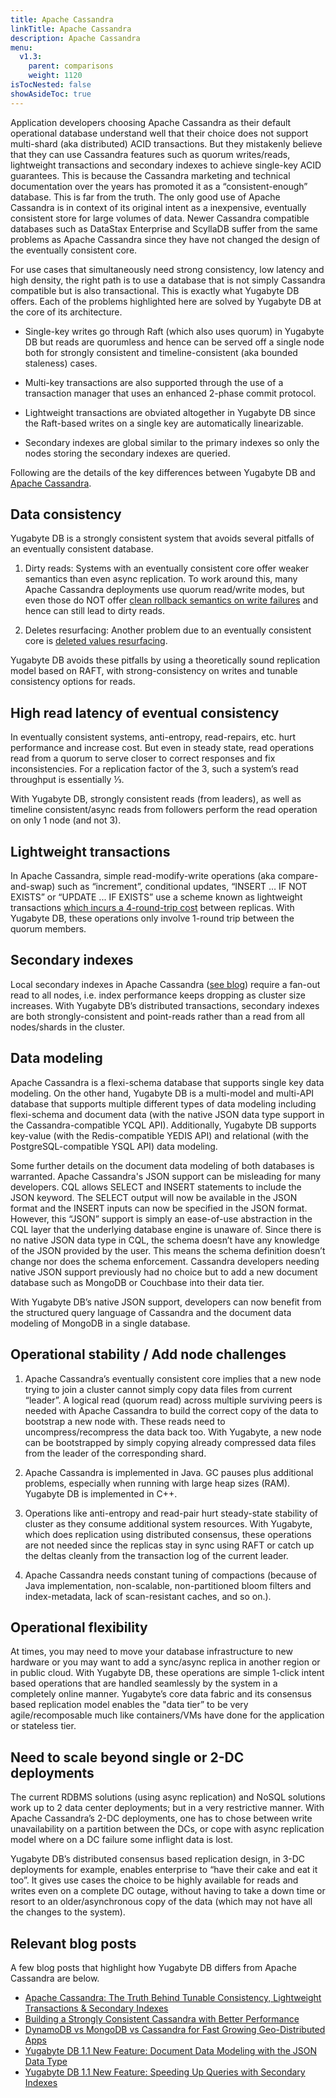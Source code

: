 ```yaml
---
title: Apache Cassandra
linkTitle: Apache Cassandra
description: Apache Cassandra
menu:
  v1.3:
    parent: comparisons
    weight: 1120
isTocNested: false
showAsideToc: true
---
```


Application developers choosing Apache Cassandra as their default operational database understand well that their choice does not support multi-shard (aka distributed) ACID transactions. But they mistakenly believe that they can use Cassandra features such as quorum writes/reads, lightweight transactions and secondary indexes to achieve single-key ACID guarantees. This is because the Cassandra marketing and technical documentation over the years has promoted it as a “consistent-enough” database. This is far from the truth. The only good use of Apache Cassandra is in context of its original intent as a inexpensive, eventually consistent store for large volumes of data. Newer Cassandra compatible databases such as DataStax Enterprise and ScyllaDB suffer from the same problems as Apache Cassandra since they have not changed the design of the eventually consistent core.

For use cases that simultaneously need strong consistency, low latency and high density, the right path is to use a database that is not simply Cassandra compatible but is also transactional. This is exactly what Yugabyte DB offers. Each of the problems highlighted here are solved by Yugabyte DB at the core of its architecture.

- Single-key writes go through Raft (which also uses quorum) in Yugabyte DB but reads are quorumless and hence can be served off a single node both for strongly consistent and timeline-consistent (aka bounded staleness) cases.

- Multi-key transactions are also supported through the use of a transaction manager that uses an enhanced 2-phase commit protocol.

- Lightweight transactions are obviated altogether in Yugabyte DB since the Raft-based writes on a single key are automatically linearizable.

- Secondary indexes are global similar to the primary indexes so only the nodes storing the secondary indexes are queried.

Following are the details of the key differences between Yugabyte DB and [Apache Cassandra](http://cassandra.apache.org/).

## Data consistency

Yugabyte DB is a strongly consistent system that avoids several pitfalls of an eventually consistent database.

1. Dirty reads: Systems with an eventually consistent core offer weaker semantics than even async
replication. To work around this, many Apache Cassandra deployments use quorum read/write modes, but
even those do NOT offer [clean rollback semantics on write failures](https://stackoverflow.com/questions/12156517/whats-the-difference-between-paxos-and-wr-n-in-cassandra) and hence can still lead to dirty reads.

2. Deletes resurfacing: Another problem due to an eventually consistent core is [deleted values resurfacing](https://stackoverflow.com/questions/35392430/cassandra-delete-not-working).

Yugabyte DB avoids these pitfalls by using a theoretically sound replication model based on RAFT, with
strong-consistency on writes and tunable consistency options for reads.

## High read latency of eventual consistency

In eventually consistent systems, anti-entropy, read-repairs, etc. hurt performance and increase cost. But even in steady state, read operations read from a quorum to serve closer to correct responses and fix inconsistencies. For a replication factor of the 3, such a system’s read throughput is essentially ⅓.

With Yugabyte DB, strongly consistent reads (from leaders), as well as timeline consistent/async reads
from followers perform the read operation on only 1 node (and not 3).

## Lightweight transactions

In Apache Cassandra, simple read-modify-write operations (aka compare-and-swap) such as “increment”, conditional updates, “INSERT …  IF NOT EXISTS” or “UPDATE ... IF EXISTS” use a scheme known as lightweight transactions [which incurs a 4-round-trip cost](https://teddyma.gitbooks.io/learncassandra/content/concurrent/concurrency_control.html) between replicas. With Yugabyte DB, these operations only involve 1-round trip between the quorum members.

## Secondary indexes

Local secondary indexes in Apache Cassandra ([see blog](https://pantheon.io/blog/cassandra-scale-problem-secondary-indexes)) require a fan-out read to all nodes, i.e. index performance keeps dropping as cluster size increases. With Yugabyte DB’s distributed transactions, secondary indexes are both strongly-consistent and point-reads rather than a read from all nodes/shards in the cluster.

## Data modeling

Apache Cassandra is a flexi-schema database that supports single key data modeling. On the other hand, Yugabyte DB is a multi-model and multi-API database that supports multiple different types of data modeling including flexi-schema and document data (with the native JSON data type support in the Cassandra-compatible YCQL API). Additionally, Yugabyte DB supports key-value (with the Redis-compatible YEDIS API) and relational (with the PostgreSQL-compatible YSQL API) data modeling.

Some further details on the document data modeling of both databases is warranted. Apache Cassandra's JSON support can be misleading for many developers. CQL allows SELECT and INSERT statements to include the JSON keyword. The SELECT output will now be available in the JSON format and the INSERT inputs can now be specified in the JSON format. However, this “JSON” support is simply an ease-of-use abstraction in the CQL layer that the underlying database engine is unaware of. Since there is no native JSON data type in CQL, the schema doesn’t have any knowledge of the JSON provided by the user. This means the schema definition doesn’t change nor does the schema enforcement. Cassandra developers needing native JSON support previously had no choice but to add a new document database such as MongoDB or Couchbase into their data tier.

With Yugabyte DB’s native JSON support, developers can now benefit from the structured query language of Cassandra and the document data modeling of MongoDB in a single database.

## Operational stability / Add node challenges

1. Apache Cassandra’s eventually consistent core implies that a new node trying to join a cluster cannot simply copy data files from current “leader”. A logical read (quorum read) across multiple surviving peers is needed with Apache Cassandra to build the correct copy of the data to bootstrap a new node with. These reads need to uncompress/recompress the data back too. With Yugabyte, a new node can be bootstrapped by simply copying already compressed data files from the leader of the corresponding shard.

2. Apache Cassandra is implemented in Java. GC pauses plus additional problems, especially when running with large heap sizes (RAM). Yugabyte DB is implemented in C++.

3. Operations like anti-entropy and read-pair hurt steady-state stability of cluster as they consume additional system resources. With Yugabyte, which does replication using distributed consensus, these operations are not needed since the replicas stay in sync using RAFT or catch up the deltas cleanly from the transaction log of the current leader.

4. Apache Cassandra needs constant tuning of compactions (because of Java implementation, non-scalable, non-partitioned bloom filters and index-metadata, lack of scan-resistant caches, and so on.).

## Operational flexibility

At times, you may need to move your database infrastructure to new hardware or you may want to add a sync/async replica in another region or in public cloud. With Yugabyte DB, these operations are simple 1-click intent based operations that are handled seamlessly by the system in a completely online manner. Yugabyte’s core data fabric and its consensus based replication model enables the "data tier” to be very agile/recomposable much like containers/VMs have done for the application or stateless tier.

## Need to scale beyond single or 2-DC deployments

The current RDBMS solutions (using async replication) and NoSQL solutions work up to 2 data center deployments; but in a very restrictive manner. With Apache Cassandra’s 2-DC deployments, one has to chose between write unavailability on a partition between the DCs, or cope with async replication model where on a DC failure some inflight data is lost.

Yugabyte DB’s distributed consensus based replication design, in 3-DC deployments for example, enables enterprise to “have their cake and eat it too”. It gives use cases the choice to be highly available for reads and writes even on a complete DC outage, without having to take a down time or resort to an older/asynchronous copy of the data (which may not have all the changes to the system).

## Relevant blog posts

A few blog posts that highlight how Yugabyte DB differs from Apache Cassandra are below.

- [Apache Cassandra: The Truth Behind Tunable Consistency, Lightweight Transactions & Secondary Indexes](https://blog.yugabyte.com/apache-cassandra-lightweight-transactions-secondary-indexes-tunable-consistency/)
- [Building a Strongly Consistent Cassandra with Better Performance](https://blog.yugabyte.com/building-a-strongly-consistent-cassandra-with-better-performance)
- [DynamoDB vs MongoDB vs Cassandra for Fast Growing Geo-Distributed Apps](https://blog.yugabyte.com/dynamodb-vs-mongodb-vs-cassandra-for-fast-growing-geo-distributed-apps/)
- [Yugabyte DB 1.1 New Feature: Document Data Modeling with the JSON Data Type](https://blog.yugabyte.com/yugabyte-db-1-1-new-feature-document-data-modeling-with-json-data-type/)
- [Yugabyte DB 1.1 New Feature: Speeding Up Queries with Secondary Indexes](https://blog.yugabyte.com/yugabyte-db-1-1-new-feature-speeding-up-queries-with-secondary-indexes/)
